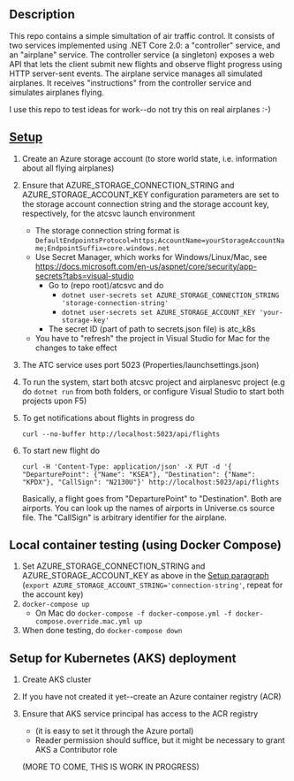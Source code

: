 Description
----
This repo contains a simple simultation of air traffic control. It consists of two services implemented using .NET Core 2.0: a "controller" service, and an "airplane" service. The controller service (a singleton) exposes a web API that lets the client submit new flights and observe flight progress using HTTP server-sent events. The airplane service manages all simulated airplanes. It receives "instructions" from the controller service and simulates airplanes flying.

I use this repo to test ideas for work--do not try this on real airplanes :-)

[Setup](#setup)
----

1. Create an Azure storage account (to store world state, i.e. information about all flying airplanes)
1. Ensure that AZURE_STORAGE_CONNECTION_STRING and AZURE_STORAGE_ACCOUNT_KEY configuration parameters are set to the storage account connection string and the storage account key, respectively, for the atcsvc launch environment
    * The storage connection string format is `DefaultEndpointsProtocol=https;AccountName=yourStorageAccountName;EndpointSuffix=core.windows.net`
    * Use Secret Manager, which works for Windows/Linux/Mac, see https://docs.microsoft.com/en-us/aspnet/core/security/app-secrets?tabs=visual-studio
        * Go to (repo root)/atcsvc and do 
            * `dotnet user-secrets set AZURE_STORAGE_CONNECTION_STRING 'storage-connection-string'`
            * `dotnet user-secrets set AZURE_STORAGE_ACCOUNT_KEY 'your-storage-key'`
        * The secret ID (part of path to secrets.json file) is atc_k8s
    * You have to "refresh" the project in Visual Studio for Mac for the changes to take effect
1. The ATC service uses port 5023 (Properties/launchsettings.json)
1. To run the system, start both atcsvc project and airplanesvc project (e.g do `dotnet run` from both folders, or configure Visual Studio to start both projects upon F5)
1. To get notifications about flights in progress do

    `curl --no-buffer http://localhost:5023/api/flights`

1. To start new flight do

    `curl -H 'Content-Type: application/json' -X PUT -d '{ "DeparturePoint": {"Name": "KSEA"}, "Destination": {"Name": "KPDX"}, "CallSign": "N2130U"}' http://localhost:5023/api/flights`

    Basically, a flight goes from "DeparturePoint" to "Destination". Both are airports. You can look up the names of airports in Universe.cs source file. The "CallSign" is arbitrary identifier for the airplane.

Local container testing (using Docker Compose)
----

1. Set AZURE_STORAGE_CONNECTION_STRING and AZURE_STORAGE_ACCOUNT_KEY as above in the [Setup paragraph](#setup) (`export AZURE_STORAGE_ACCOUNT_STRING='connection-string'`, repeat for the account key)
1. `docker-compose up`
    * On Mac do `docker-compose -f docker-compose.yml -f docker-compose.override.mac.yml up`
1. When done testing, do `docker-compose down`

Setup for Kubernetes (AKS) deployment
----
1. Create AKS cluster
1. If you have not created it yet--create an Azure container registry (ACR)
1. Ensure that AKS service principal has access to the ACR registry 
    * (it is easy to set it through the Azure portal)
    * Reader permission should suffice, but it might be necessary to grant AKS a Contributor role

    (MORE TO COME, THIS IS WORK IN PROGRESS)

